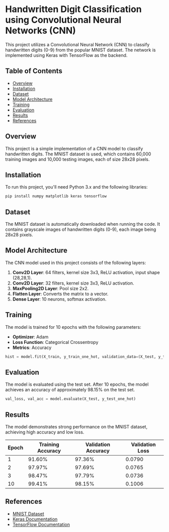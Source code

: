 # Handwritten Digit Classification using Convolutional Neural Networks (CNN)

This project utilizes a Convolutional Neural Network (CNN) to classify handwritten digits (0-9) from the popular MNIST dataset. The network is implemented using Keras with TensorFlow as the backend.

## Table of Contents

- [Overview](#overview)
- [Installation](#installation)
- [Dataset](#dataset)
- [Model Architecture](#model-architecture)
- [Training](#training)
- [Evaluation](#evaluation)
- [Results](#results)
- [References](#references)

## Overview

This project is a simple implementation of a CNN model to classify handwritten digits. The MNIST dataset is used, which contains 60,000 training images and 10,000 testing images, each of size 28x28 pixels.

## Installation

To run this project, you'll need Python 3.x and the following libraries:

```bash
pip install numpy matplotlib keras tensorflow
```

## Dataset

The MNIST dataset is automatically downloaded when running the code. It contains grayscale images of handwritten digits (0-9), each image being 28x28 pixels.

## Model Architecture

The CNN model used in this project consists of the following layers:

1. **Conv2D Layer**: 64 filters, kernel size 3x3, ReLU activation, input shape (28,28,1).
2. **Conv2D Layer**: 32 filters, kernel size 3x3, ReLU activation.
3. **MaxPooling2D Layer**: Pool size 2x2.
4. **Flatten Layer**: Converts the matrix to a vector.
5. **Dense Layer**: 10 neurons, softmax activation.

## Training

The model is trained for 10 epochs with the following parameters:

- **Optimizer**: Adam
- **Loss Function**: Categorical Crossentropy
- **Metrics**: Accuracy

```python
hist = model.fit(X_train, y_train_one_hot, validation_data=(X_test, y_test_one_hot), epochs=10)
```

## Evaluation

The model is evaluated using the test set. After 10 epochs, the model achieves an accuracy of approximately 98.15% on the test set.

```python
val_loss, val_acc = model.evaluate(X_test, y_test_one_hot)
```
## Results

The model demonstrates strong performance on the MNIST dataset, achieving high accuracy and low loss.

| Epoch | Training Accuracy | Validation Accuracy | Validation Loss |
|-------|-------------------|---------------------|-----------------|
| 1     | 91.60%            | 97.36%              | 0.0790          |
| 2     | 97.97%            | 97.69%              | 0.0765          |
| 3     | 98.47%            | 97.79%              | 0.0736          |
| 10    | 99.41%            | 98.15%              | 0.1006          |

## References

- [MNIST Dataset](http://yann.lecun.com/exdb/mnist/)
- [Keras Documentation](https://keras.io/)
- [TensorFlow Documentation](https://www.tensorflow.org/)
